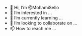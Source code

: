 - 👋 Hi, I’m @MohamiSello
- 👀 I’m interested in ...
- 🌱 I’m currently learning ...
- 💞️ I’m looking to collaborate on ...
- 📫 How to reach me ...

<!---
MohamiSello/MohamiSello is a ✨ special ✨ repository because its `README.md` (this file) appears on your GitHub profile.
You can click the Preview link to take a look at your changes.
--->
